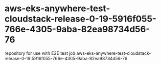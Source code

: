 # aws-eks-anywhere-test-cloudstack-release-0-19-5916f055-766e-4305-9aba-82ea98734d56-76
repository for use with E2E test job aws-eks-anywhere-test-cloudstack-release-0-19:5916f055-766e-4305-9aba-82ea98734d56-76
